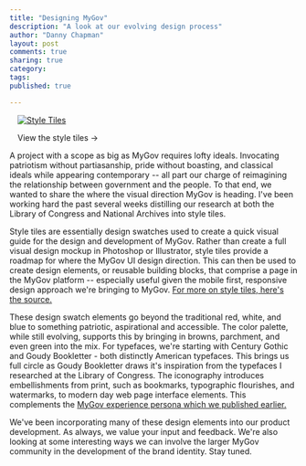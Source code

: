 ```yaml
---
title: "Designing MyGov"
description: "A look at our evolving design process"
author: "Danny Chapman"
layout: post
comments: true
sharing: true
category: 
tags: 
published: true

---
```


<div class="alignright" style="font-size: 1em; margin: 0 0 1em 1em; padding: 0; width: auto;">

<a class="grouped_elements" rel="group1" href="http://presidential-innovation-fellows.github.com/mygov/images/content/style-tile-v1.png"><img src="http://presidential-innovation-fellows.github.com/mygov/images/content/styletiles-thumb.jpg" alt="Style Tiles" /></a>
  
<a class="grouped_elements" rel="group1" href="http://presidential-innovation-fellows.github.com/mygov/images/content/style-tile-v2.png" style="display: none;" alt="style tiles"><img src="http://presidential-innovation-fellows.github.com/mygov/images/content/style-tile-v2.png" style="display: none;" alt="style tiles" /></a>

<a class="grouped_elements" rel="group1" href="http://presidential-innovation-fellows.github.com/mygov/images/content/style-tile-v3.png" style="display: none;"><img src="http://presidential-innovation-fellows.github.com/mygov/images/content/style-tile-v3.png" style="display: none;" alt="style tiles" /></a>

<a class="grouped_elements" rel="group1" href="http://presidential-innovation-fellows.github.com/mygov/images/content/style-tile-v4.png" style="display: none;"><img src="http://presidential-innovation-fellows.github.com/mygov/images/content/style-tile-v4.png" style="display: none;" alt="style tiles" /></a>

<p>View the style tiles &rarr;</p>

</div>

A project with a scope as big as MyGov requires lofty ideals. Invocating patriotism without partiasanship, pride without boasting, and classical ideals while appearing contemporary -- all part our charge of reimagining the relationship between government and the people. To that end, we wanted to share the where the visual direction MyGov is heading. I've been working hard the past several weeks distilling our research at both the Library of Congress and National Archives into style tiles. 

<!-- more -->



Style tiles are essentially design swatches used to create a quick visual guide for the design and development of MyGov. Rather than create a full visual design mockup in Photoshop or Illustrator, style tiles provide a roadmap for where the MyGov UI design direction. This can then be used to create design elements, or reusable building blocks, that comprise a page in the MyGov platform -- especially useful given the mobile first, responsive design approach we're bringing to MyGov. [For more on style tiles, here's the source.](http://styletil.es/)

These design swatch elements go beyond the traditional red, white, and blue to something patriotic, aspirational and accessible. The color palette, while still evolving, supports this by bringing in browns, parchment, and even green into the mix. For typefaces, we're starting with Century Gothic and Goudy Bookletter - both distinctly American typefaces. This brings us full circle as Goudy Bookletter draws it's inspiration from the typefaces I researched at the Library of Congress. The iconography introduces embellishments from print, such as bookmarks, typographic flourishes, and watermarks, to modern day web page interface elements. This complements the 
[MyGov experience persona which we published earlier.](http://presidential-innovation-fellows.github.com/mygov/2012/10/15/my-gov-experience-ux-persona/)
  

We've been incorporating many of these design elements into our product development. As always, we value your input and feedback. We're also looking at some interesting ways we can involve the larger MyGov community in the development of the brand identity. Stay tuned.




